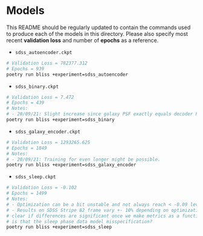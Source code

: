 # Models

This README should be regularly updated to contain the commands used to produce each of the models
in this directory. Please also specify most recent **validation loss** and number of
**epochs** as a reference.

* ``sdss_autoencoder.ckpt``

```bash
# Validation Loss = 782377.312
# Epochs = 939
poetry run bliss +experiment=sdss_autoencoder
```

* ``sdss_binary.ckpt``

```bash
# Validation Loss = 7.472
# Epochs = 439
# Notes:
# - 20/09/21: Slight increase since galaxy PSF exactly equals decoder PSF
poetry run bliss +experiment=sdss_binary
```

* ``sdss_galaxy_encoder.ckpt``

```bash
# Validation Loss = 1293265.625
# Epochs = 1849
# Notes:
# - 20/09/21: Training for even longer might be possible.
poetry run bliss +experiment=sdss_galaxy_encoder
```

* ``sdss_sleep.ckpt``

```bash
# Validation Loss = -0.102
# Epochs = 1499
# Notes:
# - Optimization can be a bit unstable and not always reach < -0.09 level (which seems to be significant cutoff)
# - Results on SDSS Stripe 82 frame vary +- 10% depending on optimization (at least current metrics), might become
# clear if differences are significant once we make metrics as a function of magnitude. Another possibility
# is that the sleep phase data model misspecification?
poetry run bliss +experiment=sdss_sleep
```
